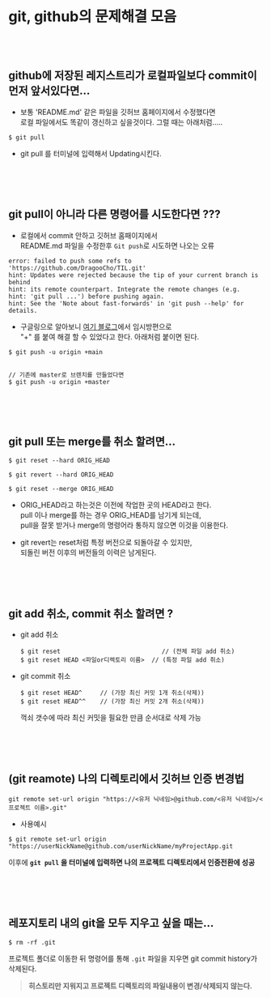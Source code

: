 # git, github의 문제해결 모음

<br />
<br />

## github에 저장된 레지스트리가 로컬파일보다 commit이 먼저 앞서있다면...

- 보통 'README.md' 같은 파일을 깃허브 홈페이지에서 수정했다면      
  로컬 파일에서도 똑같이 갱신하고 싶을것이다. 그럴 때는 아래처럼.....

`````````````````
$ git pull 
`````````````````



- git pull 를 터미널에 입력해서 Updating시킨다.

<br />
<br />
<br />

## git pull이 아니라 다른 명령어를 시도한다면 ???
- 로컬에서 commit 안하고 깃허브 홈패이지에서       
  README.md 파일을 수정한후 ```Git push```로 시도하면 나오는 오류

`````````````````
error: failed to push some refs to 'https://github.com/DragooCho/TIL.git'
hint: Updates were rejected because the tip of your current branch is behind
hint: its remote counterpart. Integrate the remote changes (e.g.
hint: 'git pull ...') before pushing again.
hint: See the 'Note about fast-forwards' in 'git push --help' for details.
`````````````````

- 구글링으로 알아보니 [여기 블로그](https://doozi316.github.io/errorlog/2019/09/30/error1/)에서 
임시방편으로     
"+" 를 붙여 해결 할 수 있었다고 한다. 아래처럼 붙이면 된다.

```````````````
$ git push -u origin +main


// 기존에 master로 브렌치를 만들었다면
$ git push -u origin +master
````````````````
<br />
<br />
<br />

## git pull 또는 merge를 취소 할려면... <br />

```````````````
$ git reset --hard ORIG_HEAD

$ git revert --hard ORIG_HEAD

$ git reset --merge ORIG_HEAD
````````````````
- ORIG_HEAD라고 하는것은 이전에 작업한 곳의 HEAD라고 한다.     
  pull 이나 merge를 하는 경우 ORIG_HEAD를 남기게 되는데,    
  pull을 잘못 받거나 merge의 명령어라 통하지 않으면 이것을 이용한다.

- git revert는 reset처럼 특정 버전으로 되돌아갈 수 있지만,     
  되돌린 버전 이후의 버전들의 이력은 남게된다.
<br />
<br />
<br />

## git add 취소,  commit 취소 할려면 ?

- git add 취소
  ```
  $ git reset                            // (전체 파일 add 취소)
  $ git reset HEAD <파일or디렉토리 이름>  // (특정 파일 add 취소)
  ```
- git commit 취소
  ```
  $ git reset HEAD^     // (가장 최신 커밋 1개 취소(삭제))
  $ git reset HEAD^^    // (가장 최신 커밋 2개 취소(삭제))
  ```
  꺽쇠 갯수에 따라 최신 커밋을 필요한 만큼 순서대로 삭제 가능

<br />
<br />
<br />

## (git reamote) 나의 디렉토리에서 깃허브 인증 변경법

```
git remote set-url origin "https://<유저 닉네임>@github.com/<유저 닉네임>/<프로젝트 이름>.git"
```

- 사용예시

```
$ git remote set-url origin "https://userNickName@github.com/userNickName/myProjectApp.git
```

이후에 **`git pull` 을 터미널에 입력하면 나의 프로젝트 디렉토리에서 인증전환에 성공**

<br />
<br />
<br />

## 레포지토리 내의 git을 모두 지우고 싶을 때는... 

```shell
$ rm -rf .git
```

프로젝트 폴더로 이동한 뒤 명령어를 통해 `.git` 파일을 지우면 git commit history가 삭제된다.

> **히스토리만 지워지고 프로젝트 디렉토리의 파일내용이 변경/삭제되지 않는다.** 